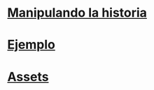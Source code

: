 # [Manipulando la historia](https://github.com/IIKUYY/HTML5/tree/main/Ch11/Ch11.md)

# [Ejemplo](https://github.com/IIKUYY/HTML5/tree/main/Ch11/Ejemplo)

# [Assets](https://github.com/IIKUYY/HTML5/tree/main/Ch11/Assets)